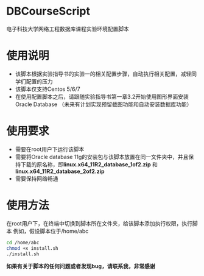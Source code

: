 # DBCourseScript
电子科技大学网络工程数据库课程实验环境配置脚本

# 使用说明
- 该脚本根据实验指导书的实验一的相关配置步骤，自动执行相关配置，减轻同学们配置的压力
- 该脚本仅支持Centos 5/6/7
- 在使用配置脚本之后，请跟随实验指导书第一章3.2开始使用图形界面安装Oracle Database （未来有计划实现预留截图功能和自动安装数据库功能）

# 使用要求
- 需要在root用户下运行该脚本
- 需要将Oracle database 11g的安装包与该脚本放置在同一文件夹中，并且保持下载的原名称，即**linux.x64_11R2_database_1of2.zip** 和 **linux.x64_11R2_database_2of2.zip**
- 需要保持网络畅通

# 使用方法
在root用户下，在终端中切换到脚本所在文件夹，给该脚本添加执行权限，执行脚本
例如，假设脚本位于/home/abc
  ```bash
  cd /home/abc
  chmod +x install.sh
  ./install.sh
  ```

**如果有关于脚本的任何问题或者发现bug，请联系我，非常感谢**
  
 
  
